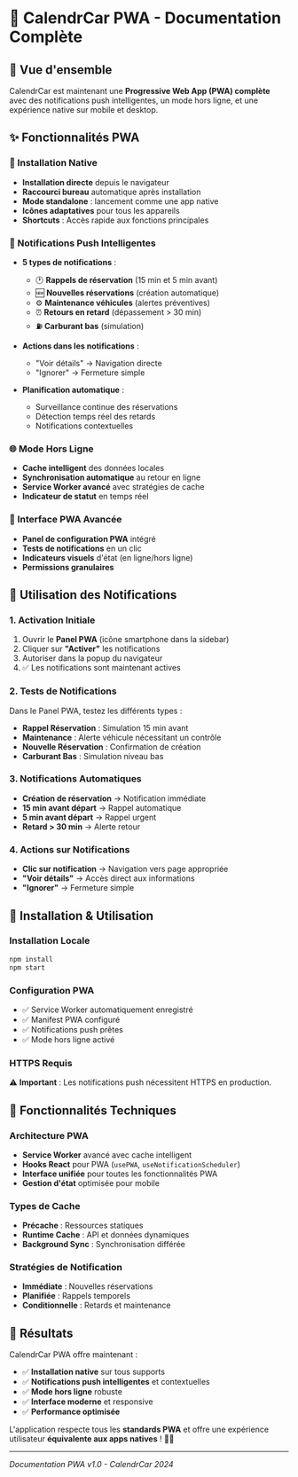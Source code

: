 # 📱 CalendrCar PWA - Documentation Complète

## 🚀 Vue d'ensemble

CalendrCar est maintenant une **Progressive Web App (PWA) complète** avec des notifications push intelligentes, un mode hors ligne, et une expérience native sur mobile et desktop.

## ✨ Fonctionnalités PWA

### 📲 Installation Native
- **Installation directe** depuis le navigateur
- **Raccourci bureau** automatique après installation 
- **Mode standalone** : lancement comme une app native
- **Icônes adaptatives** pour tous les appareils
- **Shortcuts** : Accès rapide aux fonctions principales

### 🔔 Notifications Push Intelligentes
- **5 types de notifications** :
  - 🕐 **Rappels de réservation** (15 min et 5 min avant)
  - 🆕 **Nouvelles réservations** (création automatique)
  - ⚙️ **Maintenance véhicules** (alertes préventives)
  - ⏰ **Retours en retard** (dépassement > 30 min)
  - ⛽ **Carburant bas** (simulation)

- **Actions dans les notifications** :
  - "Voir détails" → Navigation directe
  - "Ignorer" → Fermeture simple

- **Planification automatique** :
  - Surveillance continue des réservations
  - Détection temps réel des retards
  - Notifications contextuelles

### 🌐 Mode Hors Ligne
- **Cache intelligent** des données locales
- **Synchronisation automatique** au retour en ligne
- **Service Worker avancé** avec stratégies de cache
- **Indicateur de statut** en temps réel

### 🎨 Interface PWA Avancée
- **Panel de configuration PWA** intégré
- **Tests de notifications** en un clic
- **Indicateurs visuels** d'état (en ligne/hors ligne)
- **Permissions granulaires**

## 🎯 Utilisation des Notifications

### 1. Activation Initiale
1. Ouvrir le **Panel PWA** (icône smartphone dans la sidebar)
2. Cliquer sur **"Activer"** les notifications
3. Autoriser dans la popup du navigateur
4. ✅ Les notifications sont maintenant actives

### 2. Tests de Notifications
Dans le Panel PWA, testez les différents types :
- **Rappel Réservation** : Simulation 15 min avant
- **Maintenance** : Alerte véhicule nécessitant un contrôle  
- **Nouvelle Réservation** : Confirmation de création
- **Carburant Bas** : Simulation niveau bas

### 3. Notifications Automatiques
- **Création de réservation** → Notification immédiate
- **15 min avant départ** → Rappel automatique
- **5 min avant départ** → Rappel urgent
- **Retard > 30 min** → Alerte retour

### 4. Actions sur Notifications
- **Clic sur notification** → Navigation vers page appropriée
- **"Voir détails"** → Accès direct aux informations
- **"Ignorer"** → Fermeture simple

## 📱 Installation & Utilisation

### Installation Locale
```bash
npm install
npm start
```

### Configuration PWA
- ✅ Service Worker automatiquement enregistré
- ✅ Manifest PWA configuré
- ✅ Notifications push prêtes
- ✅ Mode hors ligne activé

### HTTPS Requis
⚠️ **Important** : Les notifications push nécessitent HTTPS en production.

## 🔧 Fonctionnalités Techniques

### Architecture PWA
- **Service Worker** avancé avec cache intelligent
- **Hooks React** pour PWA (`usePWA`, `useNotificationScheduler`)  
- **Interface unifiée** pour toutes les fonctionnalités PWA
- **Gestion d'état** optimisée pour mobile

### Types de Cache
- **Précache** : Ressources statiques
- **Runtime Cache** : API et données dynamiques
- **Background Sync** : Synchronisation différée

### Stratégies de Notification
- **Immédiate** : Nouvelles réservations
- **Planifiée** : Rappels temporels
- **Conditionnelle** : Retards et maintenance

## 🎉 Résultats

CalendrCar PWA offre maintenant :
- ✅ **Installation native** sur tous supports
- ✅ **Notifications push intelligentes** et contextuelles  
- ✅ **Mode hors ligne** robuste
- ✅ **Interface moderne** et responsive
- ✅ **Performance optimisée**

L'application respecte tous les **standards PWA** et offre une expérience utilisateur **équivalente aux apps natives** ! 🚀📱

---

*Documentation PWA v1.0 - CalendrCar 2024* 